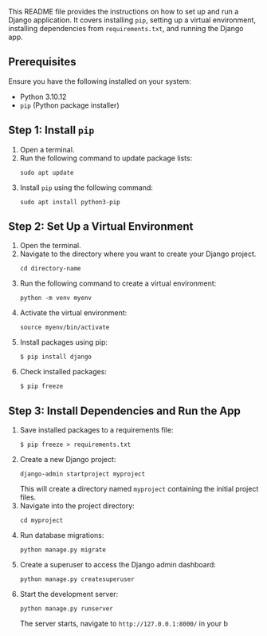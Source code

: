 This README file provides the  instructions on how to set up and run a Django application. It covers installing `pip`, setting up a virtual environment, installing dependencies from `requirements.txt`, and running the Django app.
## Prerequisites
Ensure you have the following installed on your system:
- Python 3.10.12
- `pip` (Python package installer)
## Step 1: Install `pip`
1. Open a terminal.
2. Run the following command to update package lists:
   ```
   sudo apt update
   ```
3. Install `pip` using the following command:
   ```
   sudo apt install python3-pip
   ```
## Step 2: Set Up a Virtual Environment
1. Open the terminal.
2. Navigate to the directory where you want to create your Django project.
   ```
   cd directory-name
   ```
3. Run the following command to create a virtual environment:
   ```
   python -m venv myenv
   ```
4. Activate the virtual environment:
   ```
   source myenv/bin/activate
   ```
5. Install packages using pip:
   ```
   $ pip install django
   ```
6. Check installed packages:
   ```
   $ pip freeze
   ```
## Step 3: Install Dependencies and Run the App
1. Save installed packages to a requirements file:
   ```
   $ pip freeze > requirements.txt
   ```
2. Create a new Django project:
   ```
   django-admin startproject myproject
   ```
   This will create a directory named `myproject` containing the initial project files.
3. Navigate into the project directory:
   ```
   cd myproject
   ```
4. Run database migrations:
   ```
   python manage.py migrate
   ```
5. Create a superuser to access the Django admin dashboard:
   ```
   python manage.py createsuperuser
   ```
6. Start the development server:
   ```
   python manage.py runserver
   ```
   The server starts, navigate to `http://127.0.0.1:8000/` in your b
